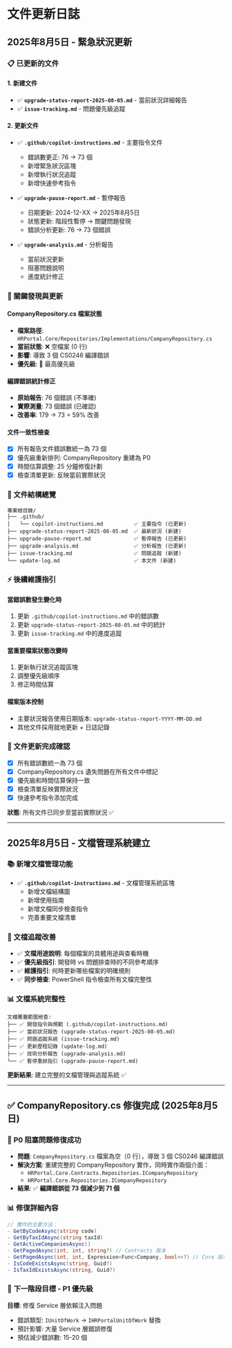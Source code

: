 # 文件更新日誌

## 2025年8月5日 - 緊急狀況更新

### 📋 已更新的文件

#### 1. 新建文件
- ✅ **`upgrade-status-report-2025-08-05.md`** - 當前狀況詳細報告
- ✅ **`issue-tracking.md`** - 問題優先級追蹤

#### 2. 更新文件
- ✅ **`.github/copilot-instructions.md`** - 主要指令文件
  - 錯誤數更正: 76 → 73 個
  - 新增緊急狀況區塊
  - 新增執行狀況追蹤
  - 新增快速參考指令

- ✅ **`upgrade-pause-report.md`** - 暫停報告
  - 日期更新: 2024-12-XX → 2025年8月5日  
  - 狀態更新: 階段性暫停 → 關鍵問題發現
  - 錯誤分析更新: 76 → 73 個錯誤

- ✅ **`upgrade-analysis.md`** - 分析報告
  - 當前狀況更新
  - 阻塞問題說明
  - 進度統計修正

### 🚨 關鍵發現與更新

#### CompanyRepository.cs 檔案狀態
- **檔案路徑**: `HRPortal.Core/Repositories/Implementations/CompanyRepository.cs`
- **當前狀態**: ❌ 空檔案 (0 行)
- **影響**: 導致 3 個 CS0246 編譯錯誤
- **優先級**: 🚨 最高優先級

#### 編譯錯誤統計修正
- **原始報告**: 76 個錯誤 (不準確)
- **實際測量**: 73 個錯誤 (已確認)
- **改善率**: 179 → 73 = 59% 改善

#### 文件一致性檢查
- [x] 所有報告文件錯誤數統一為 73 個
- [x] 優先級重新排列: CompanyRepository 重建為 P0
- [x] 時間估算調整: 25 分鐘修復計劃
- [x] 檢查清單更新: 反映當前實際狀況

### 📂 文件結構總覽

```
專案根目錄/
├── .github/
│   └── copilot-instructions.md          ✅ 主要指令 (已更新)
├── upgrade-status-report-2025-08-05.md  ✅ 最新狀況 (新建)
├── upgrade-pause-report.md              ✅ 暫停報告 (已更新)
├── upgrade-analysis.md                  ✅ 分析報告 (已更新)
├── issue-tracking.md                    ✅ 問題追蹤 (新建)
└── update-log.md                        ✅ 本文件 (新建)
```

### ⚡ 後續維護指引

#### 當錯誤數發生變化時
1. 更新 `.github/copilot-instructions.md` 中的錯誤數
2. 更新 `upgrade-status-report-2025-08-05.md` 中的統計
3. 更新 `issue-tracking.md` 中的進度追蹤

#### 當重要檔案狀態改變時
1. 更新執行狀況追蹤區塊
2. 調整優先級順序
3. 修正時間估算

#### 檔案版本控制
- 主要狀況報告使用日期版本: `upgrade-status-report-YYYY-MM-DD.md`
- 其他文件採用就地更新 + 日誌記錄

### 🎯 文件更新完成確認

- [x] 所有錯誤數統一為 73 個
- [x] CompanyRepository.cs 遺失問題在所有文件中標記
- [x] 優先級和時間估算保持一致
- [x] 檢查清單反映實際狀況
- [x] 快速參考指令添加完成

**狀態**: 所有文件已同步至當前實際狀況 ✅

---

## 2025年8月5日 - 文檔管理系統建立

### 📚 新增文檔管理功能
- ✅ **`.github/copilot-instructions.md`** - 文檔管理系統區塊
  - 新增文檔結構圖
  - 新增使用指南
  - 新增文檔同步檢查指令
  - 完善重要文檔清單

### 🔄 文檔追蹤改善
- ✅ **文檔用途說明**: 每個檔案的具體用途與查看時機
- ✅ **優先級指引**: 開發時 vs 問題排查時的不同參考順序
- ✅ **維護指引**: 何時更新哪些檔案的明確規則
- ✅ **同步檢查**: PowerShell 指令檢查所有文檔完整性

### 📊 文檔系統完整性
```
文檔覆蓋範圍檢查:
├── ✅ 開發指令與規範 (.github/copilot-instructions.md)
├── ✅ 當前狀況報告 (upgrade-status-report-2025-08-05.md)  
├── ✅ 問題追蹤系統 (issue-tracking.md)
├── ✅ 更新歷程記錄 (update-log.md)
├── ✅ 技術分析報告 (upgrade-analysis.md)
└── ✅ 暫停重啟指引 (upgrade-pause-report.md)
```

**更新結果**: 建立完整的文檔管理與追蹤系統 ✅

---

## ✅ **CompanyRepository.cs 修復完成** (2025年8月5日)

### 🎯 **P0 阻塞問題修復成功**
- **問題**: `CompanyRepository.cs` 檔案為空（0 行），導致 3 個 CS0246 編譯錯誤
- **解決方案**: 重建完整的 CompanyRepository 實作，同時實作兩個介面：
  - `HRPortal.Core.Contracts.Repositories.ICompanyRepository` 
  - `HRPortal.Core.Repositories.ICompanyRepository`
- **結果**: ✅ **編譯錯誤從 73 個減少到 71 個**

### 📊 **修復詳細內容**
```csharp
// 實作的主要方法：
- GetByCodeAsync(string code)
- GetByTaxIdAsync(string taxId) 
- GetActiveCompaniesAsync()
- GetPagedAsync(int, int, string?) // Contracts 版本
- GetPagedAsync(int, int, Expression<Func<Company, bool>>?) // Core 版本
- IsCodeExistsAsync(string, Guid?)
- IsTaxIdExistsAsync(string, Guid?)
```

### 🔄 **下一階段目標 - P1 優先級**
**目標**: 修復 Service 層依賴注入問題
- 錯誤類型: `IUnitOfWork` → `IHRPortalUnitOfWork` 替換
- 預計影響: 大量 Service 層錯誤修復
- 預估減少錯誤數: 15-20 個
